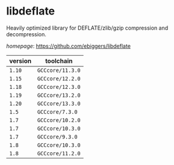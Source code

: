 # libdeflate

Heavily optimized library for DEFLATE/zlib/gzip compression and decompression.

*homepage*: <https://github.com/ebiggers/libdeflate>

version | toolchain
--------|----------
``1.10`` | ``GCCcore/11.3.0``
``1.15`` | ``GCCcore/12.2.0``
``1.18`` | ``GCCcore/12.3.0``
``1.19`` | ``GCCcore/13.2.0``
``1.20`` | ``GCCcore/13.3.0``
``1.5`` | ``GCCcore/7.3.0``
``1.7`` | ``GCCcore/10.2.0``
``1.7`` | ``GCCcore/10.3.0``
``1.7`` | ``GCCcore/9.3.0``
``1.8`` | ``GCCcore/10.3.0``
``1.8`` | ``GCCcore/11.2.0``
